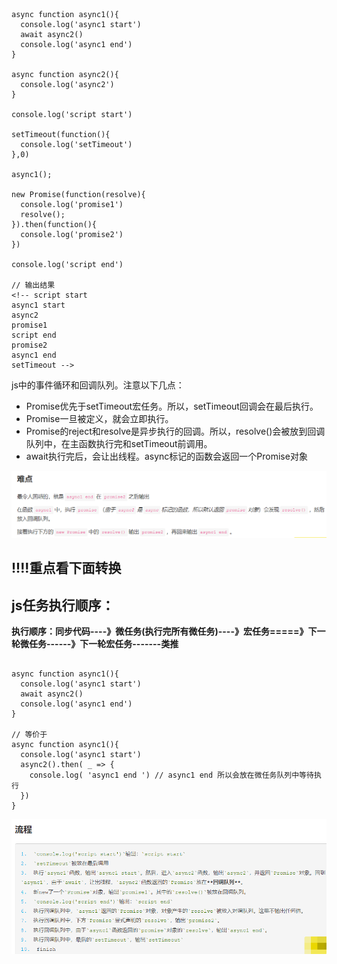 ```
async function async1(){
  console.log('async1 start')
  await async2()
  console.log('async1 end')
}

async function async2(){
  console.log('async2')
}

console.log('script start')

setTimeout(function(){
  console.log('setTimeout') 
},0)  

async1();

new Promise(function(resolve){
  console.log('promise1')
  resolve();
}).then(function(){
  console.log('promise2')
})

console.log('script end')

// 输出结果
<!-- script start
async1 start
async2
promise1
script end
promise2
async1 end
setTimeout -->
```

js中的事件循环和回调队列。注意以下几点：

* Promise优先于setTimeout宏任务。所以，setTimeout回调会在最后执行。
* Promise一旦被定义，就会立即执行。
* Promise的reject和resolve是异步执行的回调。所以，resolve()会被放到回调队列中，在主函数执行完和setTimeout前调用。
* await执行完后，会让出线程。async标记的函数会返回一个Promise对象


![avatar](../images/await_async.png)
## !!!!重点看下面转换

## js任务执行顺序：
**执行顺序：同步代码----》微任务(执行完所有微任务)----》宏任务=====》下一轮微任务------》下一轮宏任务-------类推**
```

async function async1(){
  console.log('async1 start')
  await async2()
  console.log('async1 end')
}

// 等价于
async function async1(){
  console.log('async1 start')
  async2().then( _ => {
    console.log( 'async1 end ') // async1 end 所以会放在微任务队列中等待执行
  })
}
```

![avatar](../images/await_async2.png)